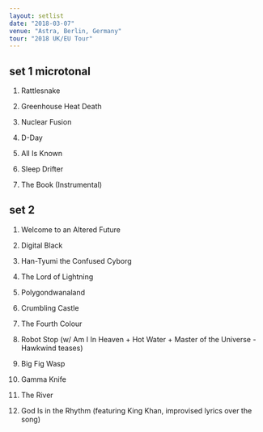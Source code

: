 ```yaml
---
layout: setlist
date: "2018-03-07"
venue: "Astra, Berlin, Germany"
tour: "2018 UK/EU Tour"
---
```



## set 1 microtonal

 1. Rattlesnake

 2. Greenhouse Heat Death

 3. Nuclear Fusion

 4. D-Day

 5. All Is Known

 6. Sleep Drifter

 7. The Book
    (Instrumental)

## set 2

 1. Welcome to an Altered Future

 2. Digital Black

 3. Han-Tyumi the Confused Cyborg

 4. The Lord of Lightning

 5. Polygondwanaland

 6. Crumbling Castle

 7. The Fourth Colour

 8. Robot Stop
    (w/ Am I In Heaven + Hot Water + Master of the Universe - Hawkwind teases)

 9. Big Fig Wasp

10. Gamma Knife

11. The River

12. God Is in the Rhythm
    (featuring King Khan, improvised lyrics over the song)


